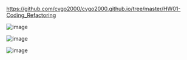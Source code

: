 https://github.com/cvgo2000/cvgo2000.github.io/tree/master/HW01-Coding_Refactoring

![image](https://user-images.githubusercontent.com/70659004/94377412-a079ab00-00de-11eb-979c-c7f7e5f076b3.png)

![image](https://user-images.githubusercontent.com/70659004/94377420-ac656d00-00de-11eb-92e8-898653b6c17a.png)

![image](https://user-images.githubusercontent.com/70659004/94377430-c30bc400-00de-11eb-8432-3e22943ba244.png)

